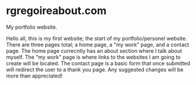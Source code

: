 # rgregoireabout.com
My portfolio website. 

Hello all, this is my first website; the start of my portfolio/personel website. There are three pages total; a home page, 
a "my work" page, and a contact page. The home page currecntly has an about section where I talk about myself. The "my work" 
page is where links to the websites I am going to create will be located. The contact page is a basic form that once submitted
will redirect the user to a thank you page. Any suggested changes will be more than appreciated!
